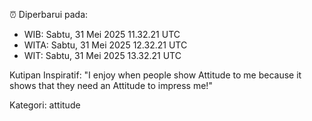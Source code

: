 ⏰ Diperbarui pada:
- WIB: Sabtu, 31 Mei 2025 11.32.21 UTC
- WITA: Sabtu, 31 Mei 2025 12.32.21 UTC
- WIT: Sabtu, 31 Mei 2025 13.32.21 UTC

Kutipan Inspiratif:
"I enjoy when people show Attitude to me because it shows that they need an Attitude to impress me!"


Kategori: attitude

